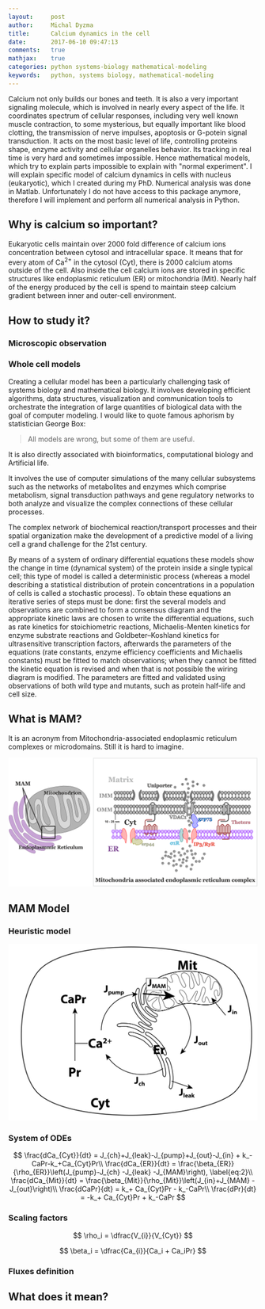 ```yaml
---
layout:     post
author:     Michal Dyzma
title:      Calcium dynamics in the cell
date:       2017-06-10 09:47:13
comments:   true
mathjax:    true
categories: python systems-biology mathematical-modeling
keywords:   python, systems biology, mathematical-modeling
---
```


Calcium not only builds our bones and teeth. It is also a very important signaling molecule, which is involved in nearly every aspect of the life. It coordinates spectrum of cellular responses, including very well known muscle contraction,  to some mysterious, but equally important like blood clotting, the transmission of nerve impulses, apoptosis or G-potein signal transduction. It acts on the most basic level of life, controlling proteins shape, enzyme activity and cellular organelles behavior. Its tracking in real time is very hard and sometimes impossible. Hence mathematical models, which try to explain parts impossible to explain with "normal experiment". I will explain specific model of calcium dynamics in cells with nucleus (eukaryotic), which I created during my PhD. Numerical analysis was done in Matlab. Unfortunately I do not have access to this package anymore, therefore I will implement and perform all numerical analysis in Python.

## Why is calcium so important?

Eukaryotic cells maintain over 2000 fold difference of calcium ions concentration between cytosol and intracellular space. It means that for every atom of Ca<sup>2+</sup> in the cytosol (Cyt), there is 2000 calcium atoms outside of the cell. Also inside the cell calcium ions are stored in specific structures like endoplasmic reticulum (ER) or mitochondria (Mit). Nearly half of the energy produced by the cell is spend to maintain steep calcium gradient between inner and outer-cell environment.



## How to study it?



### Microscopic observation



### Whole cell models

Creating a cellular model has been a particularly challenging task of systems biology and mathematical biology. It involves developing efficient algorithms, data structures, visualization and communication tools to orchestrate the integration of large quantities of biological data with the goal of computer modeling. I would like to quote famous aphorism by statistician George Box:

> All models are wrong, but some of them are useful.

It is also directly associated with bioinformatics, computational biology and Artificial life.

It involves the use of computer simulations of the many cellular subsystems such as the networks of metabolites and enzymes which comprise metabolism, signal transduction pathways and gene regulatory networks to both analyze and visualize the complex connections of these cellular processes.

The complex network of biochemical reaction/transport processes and their spatial organization make the development of a predictive model of a living cell a grand challenge for the 21st century.

By means of a system of ordinary differential equations these models show the change in time (dynamical system) of the protein inside a single typical cell; this type of model is called a deterministic process (whereas a model describing a statistical distribution of protein concentrations in a population of cells is called a stochastic process).
To obtain these equations an iterative series of steps must be done: first the several models and observations are combined to form a consensus diagram and the appropriate kinetic laws are chosen to write the differential equations, such as rate kinetics for stoichiometric reactions, Michaelis-Menten kinetics for enzyme substrate reactions and Goldbeter–Koshland kinetics for ultrasensitive transcription factors, afterwards the parameters of the equations (rate constants, enzyme efficiency coefficients and Michaelis constants) must be fitted to match observations; when they cannot be fitted the kinetic equation is revised and when that is not possible the wiring diagram is modified. The parameters are fitted and validated using observations of both wild type and mutants, such as protein half-life and cell size.

## What is MAM?

It is an acronym from Mitochondria-associated endoplasmic reticulum
complexes or microdomains. Still it is hard to imagine. 

![mam][mam]

## MAM Model

### Heuristic model


![scheme][scheme]


### System of ODEs

$$
\frac{dCa_{Cyt}}{dt} = J_{ch}+J_{leak}-J_{pump}+J_{out}-J_{in} + k_-CaPr-k_+Ca_{Cyt}Pr\\
\frac{dCa_{ER}}{dt} = \frac{\beta_{ER}}{\rho_{ER}}\left(J_{pump}-J_{ch}
            -J_{leak} -J_{MAM}\right), \label{eq:2}\\
\frac{dCa_{Mit}}{dt} = \frac{\beta_{Mit}}{\rho_{Mit}}\left(J_{in}+J_{MAM}
            -J_{out}\right)\\
\frac{dCaPr}{dt} = k_+ Ca_{Cyt}Pr - k_-CaPr\\
\frac{dPr}{dt} = -k_+ Ca_{Cyt}Pr + k_-CaPr
$$

### Scaling factors

$$
\rho_i = \dfrac{V_{i}}{V_{Cyt}}
$$


$$
\beta_i = \dfrac{Ca_{i}}{Ca_i + Ca_iPr}
$$


### Fluxes definition



## What does it mean?


<!-- Images -->

[camca]: /assets/10-06-2017-camca.png
[ef-hand-ca]: /assets/10-06-2017-EF-hand-Ca.png
[mam]: /assets/10-06-2017-MAM.png
[mam-electro-1]: /assets/10-06-2017-MAM_electro_1.jpg
[mam-electro-1]: /assets/10-06-2017-MAM_picture1.png
[scheme]: /assets/10-06-2017-scheme.png
[transdukcja]: /assets/10-06-2017-transdukcja.png
